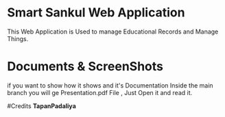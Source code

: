# Smart Sankul Web Application
This Web Application is Used to manage Educational Records and Manage Things.


# Documents & ScreenShots 
if you want to show how it shows and it's Documentation
Inside the main branch you will ge Presentation.pdf File , 
Just Open it and read it.

#Credits
**TapanPadaliya**
